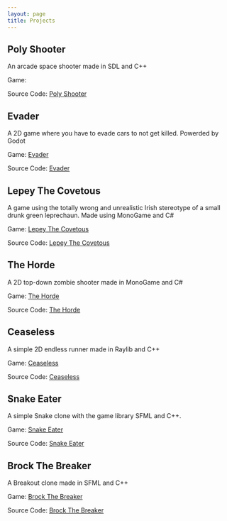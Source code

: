 ```yaml
---
layout: page
title: Projects
---
```


## Poly Shooter
An arcade space shooter made in SDL and C++

Game: 

Source Code: [Poly Shooter](http://github.com/MohamedAG2002/PolyShooter)

## Evader
A 2D game where you have to evade cars to not get killed. Powerded by Godot

Game: [Evader](https://mohamedag.itch.io/evader)

Source Code: [Evader](http://github.com/MohamedAG2002/Evader)

## Lepey The Covetous
A game using the totally wrong and unrealistic Irish stereotype of a small drunk green leprechaun. 
Made using MonoGame and C#

Game: [Lepey The Covetous](https://mohamedag.itch.io/lepey-the-covetous)

Source Code: [Lepey The Covetous](http://github.com/MohamedAG2002/Lepey-The-Covetous)

## The Horde 
A 2D top-down zombie shooter made in MonoGame and C#

Game: [The Horde](https://mohamedag.itch.io/the-horde)

Source Code: [The Horde](http://github.com/MohamedAG2002/The-Horde)

## Ceaseless
A simple 2D endless runner made in Raylib and C++

Game: [Ceaseless](https://mohamedag.itch.io/ceaseless)

Source Code: [Ceaseless](http://github.com/MohamedAG2002/Ceaseless)

## Snake Eater
A simple Snake clone with the game library SFML and C++.

Game: [Snake Eater](https://mohamedag.itch.io/snake-eater)

Source Code: [Snake Eater](http://github.com/MohamedAG2002/Snake-Eater)

## Brock The Breaker
A Breakout clone made in SFML and C++

Game: [Brock The Breaker](https://mohamedag.itch.io/brock-the-breaker)

Source Code: [Brock The Breaker](http://github.com/MohamedAG2002/Brock-The-Breaker)
